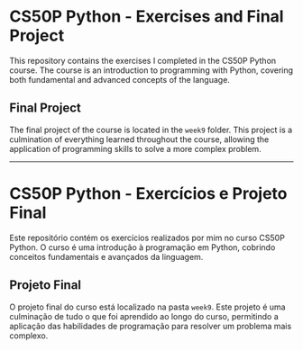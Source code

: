 # CS50P Python - Exercises and Final Project

This repository contains the exercises I completed in the CS50P Python course. The course is an introduction to programming with Python, covering both fundamental and advanced concepts of the language.

## Final Project

The final project of the course is located in the `week9` folder. This project is a culmination of everything learned throughout the course, allowing the application of programming skills to solve a more complex problem.

---

# CS50P Python - Exercícios e Projeto Final

Este repositório contém os exercícios realizados por mim no curso CS50P Python. O curso é uma introdução à programação em Python, cobrindo conceitos fundamentais e avançados da linguagem.

## Projeto Final

O projeto final do curso está localizado na pasta `week9`. Este projeto é uma culminação de tudo o que foi aprendido ao longo do curso, permitindo a aplicação das habilidades de programação para resolver um problema mais complexo.